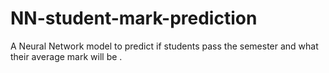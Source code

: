 # NN-student-mark-prediction
A Neural Network model to predict if students pass the semester and what their average mark will be .
